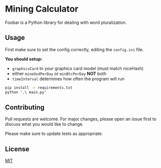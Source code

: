 # Mining Calculator

Foobar is a Python library for dealing with word pluralization.

## Usage
First make sure to set the config correctly, editing the `config.ini` file. 

**You should setup:**
- `graphicsCard` to your graphics card model (must match niceHash)
- either `mineUsdPerDay` or `minBtcPerDay` **NOT** both
- `timeInterval` determines how often the program will run

```cmd
pip install -r requirements.txt
python '.\ main.py'  
```

## Contributing
Pull requests are welcome. For major changes, please open an issue first to discuss what you would like to change.

Please make sure to update tests as appropriate.

## License
[MIT](https://choosealicense.com/licenses/mit/)